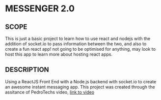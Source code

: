 # MESSENGER 2.0

## SCOPE
This is just a basic project to learn how to use react and nodejs with the addition of socket.io to pass information between the two, and also to create a fun react app! not going to be optimised for anything, may look to host this app to learn more about hosting react apps.

## DESCRIPTION
Using a ReactJS Front End with a Node.js backend with socket.io to create an awesome instant messaging app.
This project was created through the assitance of PedroTechs video, [link to video](https://www.youtube.com/watch?v=NU-HfZY3ATQ&t=1927s)
